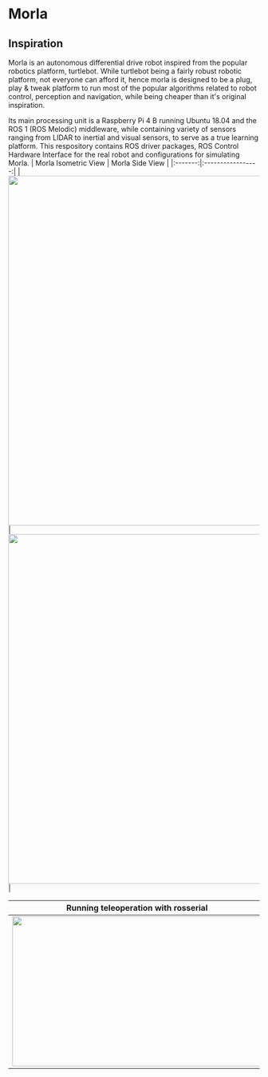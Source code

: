 # Morla

## Inspiration
Morla is an autonomous differential drive robot inspired from the popular robotics platform, turtlebot. While turtlebot being a fairly robust robotic platform, not everyone can afford it, hence morla is designed to be a plug, play & tweak platform to run most of the popular algorithms related to robot control, perception and navigation, while being cheaper than it's original inspiration.

Its main processing unit is a Raspberry Pi 4 B running Ubuntu 18.04 and the ROS 1 (ROS Melodic) middleware, while containing variety of sensors ranging from LIDAR to inertial and visual sensors, to serve as a true learning platform. This respository contains ROS driver packages, ROS Control Hardware Interface for the real robot and configurations for simulating Morla.
| Morla Isometric View | Morla Side View | 
|:-------:|:-----------------:|
|  <img src="https://user-images.githubusercontent.com/97186785/167469105-67300ebb-e358-42b8-afb9-97fa182423ff.JPG" width="700"> | <img src="https://user-images.githubusercontent.com/97186785/167471554-6f4d96a5-036d-4fa4-ae50-e7229ca264ae.JPG" width="700">|

| Running teleoperation with rosserial | SLAM using Google Cartographer(Partial) |
|:-------:|:-----------------:|
|<img src="media/morla_teleop.gif" width="500" height = "300"/> | <img src="https://user-images.githubusercontent.com/97186785/170633482-032d4c19-f23a-491f-96ae-c1397b1d0e2e.png" width="650" height = "300"/> |
